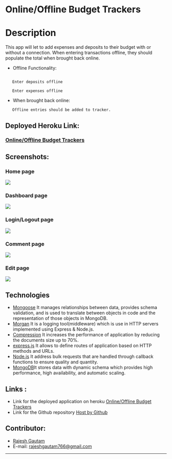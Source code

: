 # Online/Offline Budget Trackers

# Description

This app will let to add expenses and deposits to their budget with or without a connection. When entering transactions offline, they should populate the total when brought back online.

* Offline Functionality:
```

   Enter deposits offline

   Enter expenses offline

  ```

* When brought back online:
```
   Offline entries should be added to tracker.
```

## Deployed Heroku Link:
 ### [Online/Offline Budget Trackers]()


## Screenshots:
  ### Home page
 ![](./assets/homePage.png) 

 ### Dashboard page
 ![](./assets/dashboardPage.png) 

 ### Login/Logout page
 ![](./assets/loginPage.png) 

 ### Comment page
 ![](./assets/commentPage.png) 

 ### Edit page
 ![](./assets/editPage.png) 

## Technologies 
- [Mongoose](https://www.npmjs.com/package/mongoose) It manages relationships between data, provides schema validation, and is used to translate between objects in code and the representation of those objects in MongoDB.
- [Morgan](https://www.npmjs.com/package/morgan) It is a logging tool(middleware) which is use in HTTP servers implemented using Express & Node.js.
- [Compression](https://www.npmjs.com/package/compression) It increases the performance of application by reducing the documents size up to 70%.
- [express.js](https://www.npmjs.com/package/express) It allows to define routes of application based on HTTP methods and URLs.
- [Node.js](https://nodejs.org/en/docs/) It address bulk requests that are handled through callback functions to ensure quality and quantity.
- [MongoDB](https://www.mongodb.com)It stores data with dynamic schema which provides high performance, high availability, and automatic scaling.


## Links :
* Link for the deployed application on heroku [Online/Offline Budget Trackers]()
* Link for the Github repository [Host by Github](https://github.com/Rajesh295-dev/Online-Offline-BudgetTrackers)
## Contributor:

* [Rajesh Gautam](https://github.com/Rajesh295-dev)
* E-mail: rajeshgautam766@gmail.com
- - -






